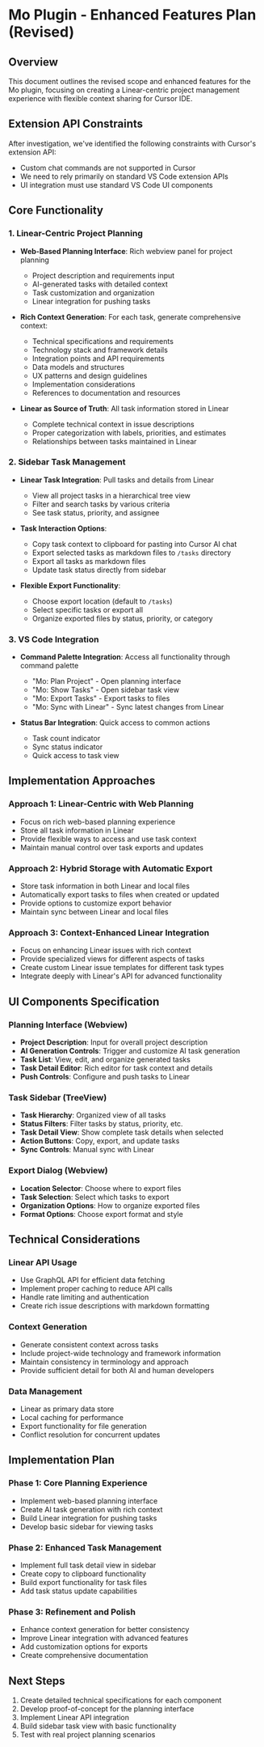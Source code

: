 # Mo Plugin - Enhanced Features Plan (Revised)

## Overview
This document outlines the revised scope and enhanced features for the Mo plugin, focusing on creating a Linear-centric project management experience with flexible context sharing for Cursor IDE.

## Extension API Constraints

After investigation, we've identified the following constraints with Cursor's extension API:
- Custom chat commands are not supported in Cursor
- We need to rely primarily on standard VS Code extension APIs
- UI integration must use standard VS Code UI components

## Core Functionality

### 1. Linear-Centric Project Planning

- **Web-Based Planning Interface**: Rich webview panel for project planning
  - Project description and requirements input
  - AI-generated tasks with detailed context
  - Task customization and organization
  - Linear integration for pushing tasks

- **Rich Context Generation**: For each task, generate comprehensive context:
  - Technical specifications and requirements
  - Technology stack and framework details
  - Integration points and API requirements
  - Data models and structures
  - UX patterns and design guidelines
  - Implementation considerations
  - References to documentation and resources

- **Linear as Source of Truth**: All task information stored in Linear
  - Complete technical context in issue descriptions
  - Proper categorization with labels, priorities, and estimates
  - Relationships between tasks maintained in Linear

### 2. Sidebar Task Management

- **Linear Task Integration**: Pull tasks and details from Linear
  - View all project tasks in a hierarchical tree view
  - Filter and search tasks by various criteria
  - See task status, priority, and assignee

- **Task Interaction Options**:
  - Copy task context to clipboard for pasting into Cursor AI chat
  - Export selected tasks as markdown files to `/tasks` directory
  - Export all tasks as markdown files
  - Update task status directly from sidebar

- **Flexible Export Functionality**:
  - Choose export location (default to `/tasks`)
  - Select specific tasks or export all
  - Organize exported files by status, priority, or category

### 3. VS Code Integration

- **Command Palette Integration**: Access all functionality through command palette
  - "Mo: Plan Project" - Open planning interface
  - "Mo: Show Tasks" - Open sidebar task view
  - "Mo: Export Tasks" - Export tasks to files
  - "Mo: Sync with Linear" - Sync latest changes from Linear

- **Status Bar Integration**: Quick access to common actions
  - Task count indicator
  - Sync status indicator
  - Quick access to task view

## Implementation Approaches

### Approach 1: Linear-Centric with Web Planning

- Focus on rich web-based planning experience
- Store all task information in Linear
- Provide flexible ways to access and use task context
- Maintain manual control over task exports and updates

### Approach 2: Hybrid Storage with Automatic Export

- Store task information in both Linear and local files
- Automatically export tasks to files when created or updated
- Provide options to customize export behavior
- Maintain sync between Linear and local files

### Approach 3: Context-Enhanced Linear Integration

- Focus on enhancing Linear issues with rich context
- Provide specialized views for different aspects of tasks
- Create custom Linear issue templates for different task types
- Integrate deeply with Linear's API for advanced functionality

## UI Components Specification

### Planning Interface (Webview)

- **Project Description**: Input for overall project description
- **AI Generation Controls**: Trigger and customize AI task generation
- **Task List**: View, edit, and organize generated tasks
- **Task Detail Editor**: Rich editor for task context and details
- **Push Controls**: Configure and push tasks to Linear

### Task Sidebar (TreeView)

- **Task Hierarchy**: Organized view of all tasks
- **Status Filters**: Filter tasks by status, priority, etc.
- **Task Detail View**: Show complete task details when selected
- **Action Buttons**: Copy, export, and update tasks
- **Sync Controls**: Manual sync with Linear

### Export Dialog (Webview)

- **Location Selector**: Choose where to export files
- **Task Selection**: Select which tasks to export
- **Organization Options**: How to organize exported files
- **Format Options**: Choose export format and style

## Technical Considerations

### Linear API Usage

- Use GraphQL API for efficient data fetching
- Implement proper caching to reduce API calls
- Handle rate limiting and authentication
- Create rich issue descriptions with markdown formatting

### Context Generation

- Generate consistent context across tasks
- Include project-wide technology and framework information
- Maintain consistency in terminology and approach
- Provide sufficient detail for both AI and human developers

### Data Management

- Linear as primary data store
- Local caching for performance
- Export functionality for file generation
- Conflict resolution for concurrent updates

## Implementation Plan

### Phase 1: Core Planning Experience

- Implement web-based planning interface
- Create AI task generation with rich context
- Build Linear integration for pushing tasks
- Develop basic sidebar for viewing tasks

### Phase 2: Enhanced Task Management

- Implement full task detail view in sidebar
- Create copy to clipboard functionality
- Build export functionality for task files
- Add task status update capabilities

### Phase 3: Refinement and Polish

- Enhance context generation for better consistency
- Improve Linear integration with advanced features
- Add customization options for exports
- Create comprehensive documentation

## Next Steps

1. Create detailed technical specifications for each component
2. Develop proof-of-concept for the planning interface
3. Implement Linear API integration
4. Build sidebar task view with basic functionality
5. Test with real project planning scenarios 
